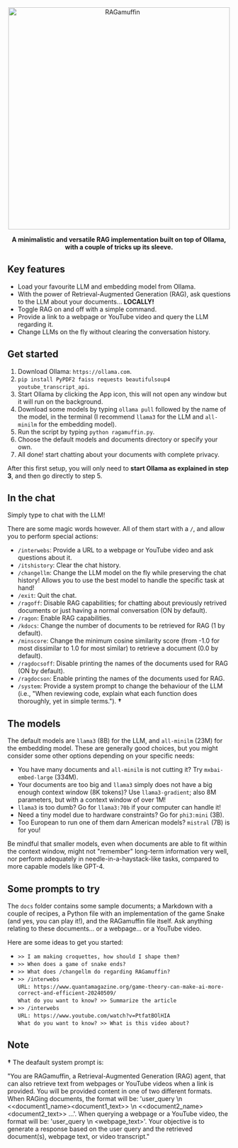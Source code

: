 <div align="center">
<img src="https://github.com/RGonzLin/RAGamuffin/assets/65770155/caf10cbb-15aa-42d7-b4db-085265109999" alt="RAGamuffin" width="500">

  **A minimalistic and versatile RAG implementation built on top of Ollama, with a couple of tricks up its sleeve.**

</div>

## Key features
* Load your favourite LLM and embedding model from Ollama.
* With the power of Retrieval-Augmented Generation (RAG), ask questions to the LLM about your documents... **LOCALLY!**
* Toggle RAG on and off with a simple command.
* Provide a link to a webpage or YouTube video and query the LLM regarding it.
* Change LLMs on the fly without clearing the conversation history. 

## Get started 
1. Download Ollama: `https://ollama.com`.
2. `pip install PyPDF2 faiss requests beautifulsoup4 youtube_transcript_api`.
3. Start Ollama by clicking the App icon, this will not open any window but it will run on the background.
4. Download some models by typing `ollama pull` followed by the name of the model, in the terminal (I recommend `llama3` for the LLM and `all-minilm` for the embedding model).
5. Run the script by typing `python ragamuffin.py`.
6. Choose the default models and documents directory or specify your own.
7. All done! start chatting about your documents with complete privacy.

After this first setup, you will only need to **start Ollama as explained in step 3**, and then go directly to step 5.  

## In the chat
Simply type to chat with the LLM!  

There are some magic words however. All of them start with a `/`, and allow you to perform special actions:
* `/interwebs`: Provide a URL to a webpage or YouTube video and ask questions about it. 
*  `/itshistory`: Clear the chat history.
*  `/changellm`: Change the LLM model on the fly while preserving the chat history! Allows you to use the best model to handle the specific task at hand!
* `/exit`: Quit the chat.
* `/ragoff`: Disable RAG capabilities; for chatting about previously retrived documents or just having a normal conversation (ON by default).
* `/ragon`: Enable RAG capabilities.
* `/kdocs`: Change the number of documents to be retrieved for RAG (1 by default).
* `/minscore`: Change the minimum cosine similarity score (from -1.0 for most dissimilar to 1.0 for most similar) to retrieve a document (0.0 by default).
* `/ragdocsoff`: Disable printing the names of the documents used for RAG (ON by default).
* `/ragdocson`: Enable printing the names of the documents used for RAG.
* `/system`: Provide a system prompt to change the behaviour of the LLM (i.e., "When reviewing code, explain what each function does thoroughly, yet in simple terms."). **†**

## The models
The default models are `llama3` (8B) for the LLM, and `all-minilm` (23M) for the embedding model. These are generally good choices, but you might consider some other options depending on your specific needs:
* You have many documents and `all-minilm` is not cutting it? Try `mxbai-embed-large` (334M).
* Your documents are too big and `llama3` simply does not have a big enough context window (8K tokens)? Use `llama3-gradient`; also 8M parameters, but with a context window of over 1M!
* `llama3` is too dumb? Go for `llama3:70b` if your computer can handle it!
* Need a tiny model due to hardware constraints? Go for `phi3:mini` (3B).  
* Too European to run one of them darn American models? `mistral` (7B) is for you!

Be mindful that smaller models, even when documents are able to fit within the context window, might not "remember" long-term information very well, nor perform adequately in needle-in-a-haystack-like tasks, compared to more capable models like GPT-4.

## Some prompts to try
The `docs` folder contains some sample documents; a Markdown with a couple of recipes, a Python file with an implementation of the game Snake (and yes, you can play it!), and the RAGamuffin file itself. Ask anything relating to these documents... or a webpage... or a YouTube video.   

Here are some ideas to get you started:

* `>> I am making croquettes, how should I shape them?`
* `>> When does a game of snake ends?`
* `>> What does /changellm do regarding RAGamuffin?`
* `>> /interwebs`  
 `URL: https://www.quantamagazine.org/game-theory-can-make-ai-more-correct-and-efficient-20240509/`  
 `What do you want to know? >> Summarize the article`  
* `>> /interwebs`  
 `URL: https://www.youtube.com/watch?v=PtfatBOlHIA`  
 `What do you want to know? >> What is this video about?`

## Note

**†** The deafault system prompt is:  

"You are RAGamuffin, a Retrieval-Augmented Generation (RAG) agent, that can also retrieve text from webpages or YouTube videos when a link is provided. You will be provided content in one of two different formats. When RAGing documents, the format will be: 'user_query \n <<document1_name><document1_text>> \n <<document2_name><document2_text>> ...'. When querying a webpage or a YouTube video, the format will be: 'user_query \n <webpage_text>'. Your objective is to generate a response based on the user query and the retrieved document(s), webpage text, or video transcript."
